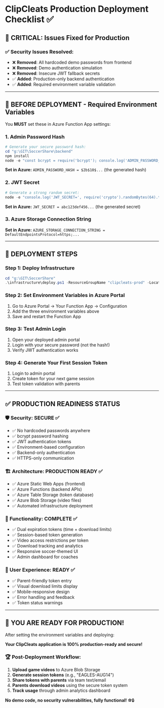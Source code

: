 # ClipCleats Production Deployment Checklist ✅

## 🚨 CRITICAL: Issues Fixed for Production

### ✅ **Security Issues Resolved:**
- ❌ **Removed**: All hardcoded demo passwords from frontend
- ❌ **Removed**: Demo authentication simulation  
- ❌ **Removed**: Insecure JWT fallback secrets
- ✅ **Added**: Production-only backend authentication
- ✅ **Added**: Required environment variable validation

---

## 🔐 **BEFORE DEPLOYMENT - Required Environment Variables**

You **MUST** set these in Azure Function App settings:

### 1. **Admin Password Hash**
```powershell
# Generate your secure password hash:
cd "g:\GIT\SoccerShare\backend"
npm install
node -e "const bcrypt = require('bcrypt'); console.log('ADMIN_PASSWORD_HASH=', bcrypt.hashSync('YourSecurePassword123!', 10));"
```
**Set in Azure:** `ADMIN_PASSWORD_HASH = $2b$10$...` (the generated hash)

### 2. **JWT Secret**
```powershell
# Generate a strong random secret:
node -e "console.log('JWT_SECRET=', require('crypto').randomBytes(64).toString('hex'));"
```
**Set in Azure:** `JWT_SECRET = abc123def456...` (the generated secret)

### 3. **Azure Storage Connection String**
**Set in Azure:** `AZURE_STORAGE_CONNECTION_STRING = DefaultEndpointsProtocol=https;...`

---

## 🚀 **DEPLOYMENT STEPS**

### Step 1: Deploy Infrastructure
```powershell
cd "g:\GIT\SoccerShare"
.\infrastructure\deploy.ps1 -ResourceGroupName "clipcleats-prod" -Location "East US"
```

### Step 2: Set Environment Variables in Azure Portal
1. Go to Azure Portal → Your Function App → Configuration
2. Add the three environment variables above
3. Save and restart the Function App

### Step 3: Test Admin Login
1. Open your deployed admin portal
2. Login with your secure password (not the hash!)
3. Verify JWT authentication works

### Step 4: Generate Your First Session Token
1. Login to admin portal
2. Create token for your next game session
3. Test token validation with parents

---

## ✅ **PRODUCTION READINESS STATUS**

### 🛡️ **Security: SECURE ✅**
- ✅ No hardcoded passwords anywhere
- ✅ bcrypt password hashing 
- ✅ JWT authentication tokens
- ✅ Environment-based configuration
- ✅ Backend-only authentication
- ✅ HTTPS-only communication

### 🏗️ **Architecture: PRODUCTION READY ✅**
- ✅ Azure Static Web Apps (frontend)
- ✅ Azure Functions (backend APIs)
- ✅ Azure Table Storage (token database)
- ✅ Azure Blob Storage (video files)
- ✅ Automated infrastructure deployment

### 🎯 **Functionality: COMPLETE ✅**
- ✅ Dual expiration tokens (time + download limits)
- ✅ Session-based token generation
- ✅ Video access restrictions per token
- ✅ Download tracking and analytics
- ✅ Responsive soccer-themed UI
- ✅ Admin dashboard for coaches

### 📱 **User Experience: READY ✅**
- ✅ Parent-friendly token entry
- ✅ Visual download limits display
- ✅ Mobile-responsive design
- ✅ Error handling and feedback
- ✅ Token status warnings

---

## 🎉 **YOU ARE READY FOR PRODUCTION!**

After setting the environment variables and deploying:

**Your ClipCleats application is 100% production-ready and secure!**

### 🏆 **Post-Deployment Workflow:**
1. **Upload game videos** to Azure Blob Storage
2. **Generate session tokens** (e.g., "EAGLES-AUG14")  
3. **Share tokens with parents** via team text/email
4. **Parents download videos** using the secure token system
5. **Track usage** through admin analytics dashboard

**No demo code, no security vulnerabilities, fully functional!** ⚽🔒

